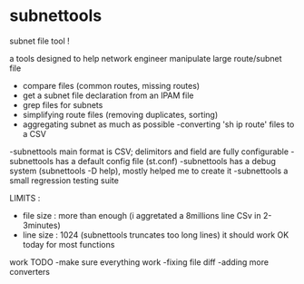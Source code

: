 subnettools
===========

subnet file tool !

a tools designed to help network engineer manipulate large route/subnet file
- compare files (common routes, missing routes)
- get a subnet file declaration from an IPAM file
- grep files for subnets
- simplifying route files (removing duplicates, sorting)
- aggregating subnet as much as possible
-converting 'sh ip route' files to a CSV

-subnettools main format is CSV; delimitors and field are fully configurable
-subnettools has a default config file (st.conf)
-subnettools has a debug system (subnettools -D help), mostly helped me to create it
-subnettools a small regression testing suite


LIMITS :
- file size : more than enough (i aggretated a 8millions line CSv in 2-3minutes)
- line size : 1024 (subnettools truncates too long lines)
it should work OK today for most functions

work TODO
-make sure everything work
-fixing file diff 
-adding more converters


